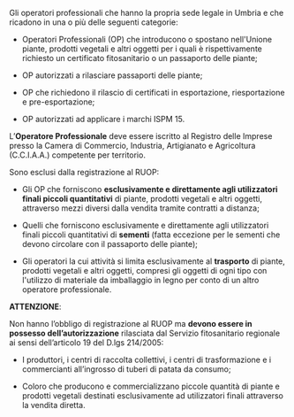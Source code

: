 Gli operatori professionali che hanno la propria sede legale in Umbria e che ricadono in una o più delle seguenti categorie:

- Operatori Professionali (OP) che introducono o spostano nell'Unione piante, prodotti vegetali e altri oggetti per i quali è rispettivamente richiesto un certificato fitosanitario o un passaporto delle piante;

- OP autorizzati a rilasciare passaporti delle piante;

- OP che richiedono il rilascio di certificati in esportazione, riesportazione e pre-esportazione;

- OP autorizzati ad applicare i marchi ISPM 15.

L’**Operatore Professionale** deve essere iscritto al Registro delle Imprese presso la Camera di Commercio, Industria, Artigianato e Agricoltura (C.C.I.A.A.) competente per territorio.

Sono esclusi dalla registrazione al RUOP:

- Gli OP che forniscono **esclusivamente e direttamente agli utilizzatori finali piccoli quantitativi** di piante, prodotti vegetali e altri oggetti, attraverso mezzi diversi dalla vendita tramite contratti a distanza;

- Quelli che forniscono esclusivamente e direttamente agli utilizzatori finali piccoli quantitativi di **sementi** (fatta eccezione per le sementi che devono circolare con il passaporto delle piante);

- Gli operatori la cui attività si limita esclusivamente al **trasporto** di piante, prodotti vegetali e altri oggetti, compresi gli oggetti di ogni tipo con l'utilizzo di materiale da imballaggio in legno per conto di un altro operatore professionale.

**ATTENZIONE**:

Non hanno l’obbligo di registrazione al RUOP ma **devono essere in possesso dell’autorizzazione** rilasciata dal Servizio fitosanitario regionale ai sensi dell’articolo 19 del D.lgs 214/2005:

- I produttori, i centri di raccolta collettivi, i centri di trasformazione e i commercianti all’ingrosso di tuberi di patata da consumo;

- Coloro che producono e commercializzano piccole quantità di piante e prodotti vegetali destinati esclusivamente ad utilizzatori finali attraverso la vendita diretta.
